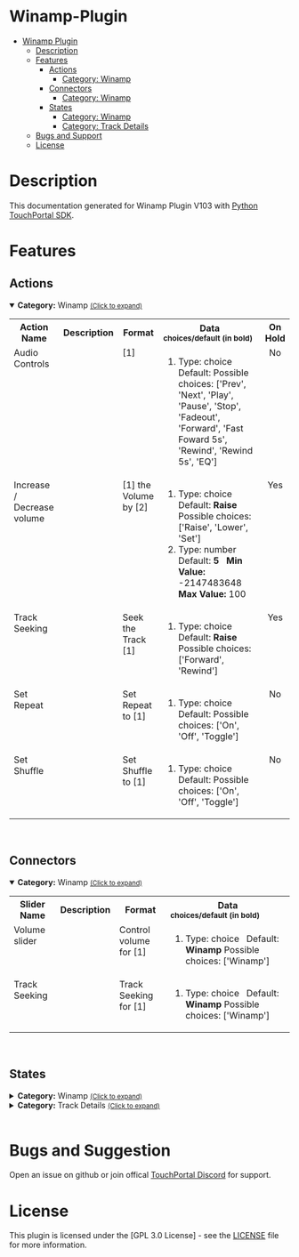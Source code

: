 
# Winamp-Plugin
- [Winamp Plugin](#Winamp-Plugin)
  - [Description](#description)
  - [Features](#Features)
    - [Actions](#actions)
        - [Category: Winamp](#tp.plugin.Winamp.mainactions)
    - [Connectors](#connectors)
        - [Category: Winamp](#tp.plugin.Winamp.mainconnectors)
    - [States](#states)
        - [Category: Winamp](#tp.plugin.Winamp.mainstates)
        - [Category: Track Details](#tp.plugin.Winamp.trackDetailsstates)
  - [Bugs and Support](#bugs-and-suggestion)
  - [License](#license)
  
# Description

This documentation generated for Winamp Plugin V103 with [Python TouchPortal SDK](https://github.com/KillerBOSS2019/TouchPortal-API).
# Features

## Actions
<details open id='tp.plugin.Winamp.mainactions'><summary><b>Category:</b> Winamp <small><ins>(Click to expand)</ins></small></summary><table>
<tr valign='buttom'><th>Action Name</th><th>Description</th><th>Format</th><th nowrap>Data<br/><div align=left><sub>choices/default (in bold)</th><th>On<br/>Hold</sub></div></th></tr>
<tr valign='top'><td>Audio Controls</td><td> </td><td>[1]</td><td><ol start=1><li>Type: choice &nbsp; 
Default: <b></b> Possible choices: ['Prev', 'Next', 'Play', 'Pause', 'Stop', 'Fadeout', 'Forward', 'Fast Foward 5s', 'Rewind', 'Rewind 5s', 'EQ']</li>
</ol></td>
<td align=center>No</td>
<tr valign='top'><td>Increase / Decrease volume</td><td> </td><td>[1] the Volume by [2]</td><td><ol start=1><li>Type: choice &nbsp; 
Default: <b>Raise</b> Possible choices: ['Raise', 'Lower', 'Set']</li>
<li>Type: number &nbsp; 
Default: <b>5</b> &nbsp; <b>Min Value:</b> -2147483648 &nbsp; <b>Max Value:</b> 100</li>
</ol></td>
<td align=center>Yes</td>
<tr valign='top'><td>Track Seeking</td><td> </td><td>Seek the Track [1]</td><td><ol start=1><li>Type: choice &nbsp; 
Default: <b>Raise</b> Possible choices: ['Forward', 'Rewind']</li>
</ol></td>
<td align=center>Yes</td>
<tr valign='top'><td>Set Repeat</td><td> </td><td>Set Repeat to [1]</td><td><ol start=1><li>Type: choice &nbsp; 
Default: <b></b> Possible choices: ['On', 'Off', 'Toggle']</li>
</ol></td>
<td align=center>No</td>
<tr valign='top'><td>Set Shuffle</td><td> </td><td>Set Shuffle to [1]</td><td><ol start=1><li>Type: choice &nbsp; 
Default: <b></b> Possible choices: ['On', 'Off', 'Toggle']</li>
</ol></td>
<td align=center>No</td>
</tr></table></details>
<br>

## Connectors
<details open id='tp.plugin.Winamp.mainconnectors'><summary><b>Category:</b> Winamp <small><ins>(Click to expand)</ins></small></summary><table>
<tr valign='buttom'><th>Slider Name</th><th>Description</th><th>Format</th><th nowrap>Data<br/><div align=left><sub>choices/default (in bold)</th></tr>
<tr valign='top'><td>Volume slider</td><td> </td><td>Control volume for [1]</td><td><ol start=1><li>Type: choice &nbsp; 
Default: <b>Winamp</b> Possible choices: ['Winamp']</li>
</ol></td>
<tr valign='top'><td>Track Seeking</td><td> </td><td>Track Seeking for [1]</td><td><ol start=1><li>Type: choice &nbsp; 
Default: <b>Winamp</b> Possible choices: ['Winamp']</li>
</ol></td>
</table></details>
<br>

## States
<details id='tp.plugin.Winamp.mainstates'><summary><b>Category:</b> Winamp <small><ins>(Click to expand)</ins></small></summary>


| Id | Description | DefaultValue | parentGroup |
| --- | --- | --- | --- |
| .state.Winamp_Status | Winamp | Winamp.exe Status |  |   |
| .state.playingStatus | Winamp | Playing Status |  |   |
| .state.currentVolume | Winamp | Current Volume |  |   |
| .state.repeatStatus | Winamp | Repeat Status |  |   |
| .state.shuffleStatus | Winamp | Shuffle Status |  |   |
| .state.totalTracks | Winamp | Total Tracks |  |   |
</details>

<details id='tp.plugin.Winamp.trackDetailsstates'><summary><b>Category:</b> Track Details <small><ins>(Click to expand)</ins></small></summary>


| Id | Description | DefaultValue | parentGroup |
| --- | --- | --- | --- |
| .state.currentTrack.Title | Winamp | Current Track Title |  |   |
| .state.currentTrack.Length | Winamp | Current Track Length |  |   |
| .state.currentTrack.Playtime | Winamp | Current Track Time Playing |  |   |
| .state.currentTrack.TimeLeft | Winamp | Current Track Time Left |  |   |
</details>

<br>

# Bugs and Suggestion
Open an issue on github or join offical [TouchPortal Discord](https://discord.gg/MgxQb8r) for support.


# License
This plugin is licensed under the [GPL 3.0 License] - see the [LICENSE](LICENSE) file for more information.

